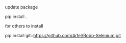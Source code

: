 update package

pip install .

for others to install

pip install git+https://github.com/4rfel/Robo-Selenium.git
